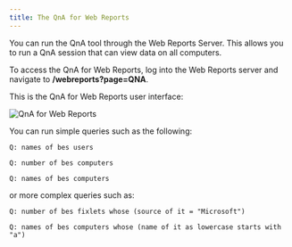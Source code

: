 ```yaml
---
title: The QnA for Web Reports
---
```


You can run the QnA tool through the Web Reports Server.  This allows you to run a QnA session that can view data on all computers.

To access the QnA for Web Reports, log into the Web Reports server and navigate to **/webreports?page=QNA**.

This is the QnA for Web Reports user interface:

![QnA for Web Reports](/static/img/web_reports_qna.jpg)

You can run simple queries such as the following:

```
Q: names of bes users

Q: number of bes computers

Q: names of bes computers
```

or more complex queries such as:

```
Q: number of bes fixlets whose (source of it = "Microsoft")

Q: names of bes computers whose (name of it as lowercase starts with "a")
```